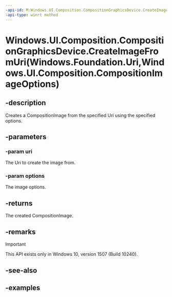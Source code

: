 ```yaml
---
-api-id: M:Windows.UI.Composition.CompositionGraphicsDevice.CreateImageFromUri(Windows.Foundation.Uri,Windows.UI.Composition.CompositionImageOptions)
-api-type: winrt method
---
```


# Windows.UI.Composition.CompositionGraphicsDevice.CreateImageFromUri(Windows.Foundation.Uri,Windows.UI.Composition.CompositionImageOptions)

<!--
public Windows.UI.Composition.CompositionImage CreateImageFromUri (System.Uri uri, Windows.UI.Composition.CompositionImageOptions options);
-->


## -description

Creates a CompositionImage from the specified Uri using the specified options.

## -parameters

### -param uri

The Uri to create the image from.

### -param options

The image options.

## -returns

The created CompositionImage.

## -remarks

> [!IMPORTANT]
> This API exists only in Windows 10, version 1507 (Build 10240).

## -see-also

## -examples


